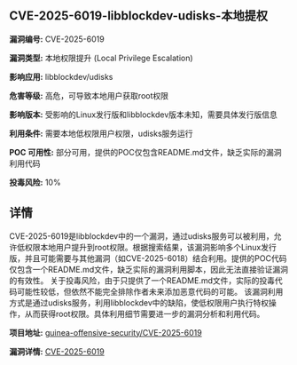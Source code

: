 ## CVE-2025-6019-libblockdev-udisks-本地提权

**漏洞编号:** CVE-2025-6019

**漏洞类型:** 本地权限提升 (Local Privilege Escalation)

**影响应用:** libblockdev/udisks

**危害等级:** 高危，可导致本地用户获取root权限

**影响版本:** 受影响的Linux发行版和libblockdev版本未知，需要具体发行版信息

**利用条件:** 需要本地低权限用户权限，udisks服务运行

**POC 可用性:** 部分可用，提供的POC仅包含README.md文件，缺乏实际的漏洞利用代码

**投毒风险:** 10%

## 详情

CVE-2025-6019是libblockdev中的一个漏洞，通过udisks服务可以被利用，允许低权限本地用户提升到root权限。根据搜索结果，该漏洞影响多个Linux发行版，并且可能需要与其他漏洞（如CVE-2025-6018）结合利用。提供的POC代码仅包含一个README.md文件，缺乏实际的漏洞利用脚本，因此无法直接验证漏洞的有效性。 关于投毒风险，由于只提供了一个README.md文件，实际的投毒代码可能性较低，但依然不能完全排除作者未来添加恶意代码的可能。 该漏洞利用方式是通过udisks服务，利用libblockdev中的缺陷，使低权限用户执行特权操作，从而获得root权限。具体利用细节需要进一步的漏洞分析和利用代码。

**项目地址:** [guinea-offensive-security/CVE-2025-6019](https://github.com/guinea-offensive-security/CVE-2025-6019)

**漏洞详情:** [CVE-2025-6019](https://nvd.nist.gov/vuln/detail/CVE-2025-6019)